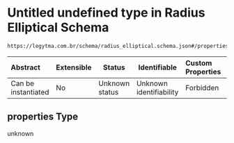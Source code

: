 # Untitled undefined type in Radius Elliptical Schema

```txt
https://legytma.com.br/schema/radius_elliptical.schema.json#/properties
```




| Abstract            | Extensible | Status         | Identifiable            | Custom Properties | Additional Properties | Access Restrictions | Defined In                                                                                        |
| :------------------ | ---------- | -------------- | ----------------------- | :---------------- | --------------------- | ------------------- | ------------------------------------------------------------------------------------------------- |
| Can be instantiated | No         | Unknown status | Unknown identifiability | Forbidden         | Allowed               | none                | [radius_elliptical.schema.json\*](../schema/radius_elliptical.schema.json "open original schema") |

## properties Type

unknown
